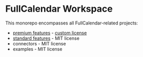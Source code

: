 
# FullCalendar Workspace

This monorepo encompasses all FullCalendar-related projects:

- [premium features](premium) - [custom license](premium/LICENSE.md)
- [standard features](https://github.com/fullcalendar/fullcalendar/tree/main) - MIT license
- connectors - MIT license
- examples - MIT license
